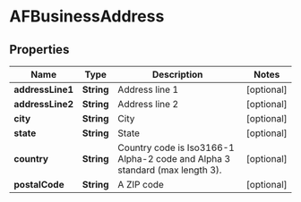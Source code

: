 

# AFBusinessAddress


## Properties

| Name | Type | Description | Notes |
|------------ | ------------- | ------------- | -------------|
|**addressLine1** | **String** | Address line 1 |  [optional] |
|**addressLine2** | **String** | Address line 2 |  [optional] |
|**city** | **String** | City |  [optional] |
|**state** | **String** | State |  [optional] |
|**country** | **String** | Country code is Iso3166-1 Alpha-2 code and Alpha 3 standard (max length 3). |  [optional] |
|**postalCode** | **String** | A ZIP code |  [optional] |




